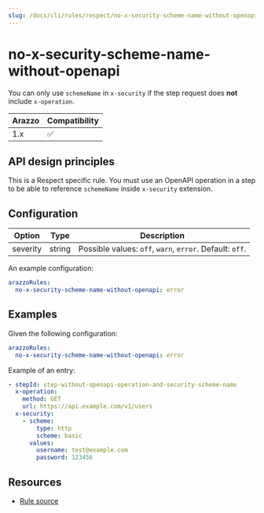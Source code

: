 ```yaml
---
slug: /docs/cli/rules/respect/no-x-security-scheme-name-without-openapi
---
```


# no-x-security-scheme-name-without-openapi

You can only use `schemeName` in `x-security` if the step request does **not** include `x-operation`.


| Arazzo | Compatibility |
| ------ | ------------- |
| 1.x    | ✅            |

## API design principles

This is a Respect specific rule.
You must use an OpenAPI operation in a step to be able to reference `schemeName` inside `x-security` extension.

## Configuration

| Option   | Type   | Description                                             |
| -------- | ------ | ------------------------------------------------------- |
| severity | string | Possible values: `off`, `warn`, `error`. Default: `off`. |

An example configuration:

```yaml
arazzoRules:
  no-x-security-scheme-name-without-openapi: error
```

## Examples

Given the following configuration:

```yaml
arazzoRules:
  no-x-security-scheme-name-without-openapi: error
```

Example of an entry:

```yaml
- stepId: step-without-openapi-operation-and-security-scheme-name
  x-operation:
    method: GET
    url: https://api.example.com/v1/users
  x-security:
    - scheme:
        type: http
        scheme: basic
      values:
        username: test@example.com
        password: 123456
```


## Resources

- [Rule source](https://github.com/Redocly/redocly-cli/blob/main/packages/core/src/rules/respect/no-x-security-scheme-name-without-openapi.ts)

